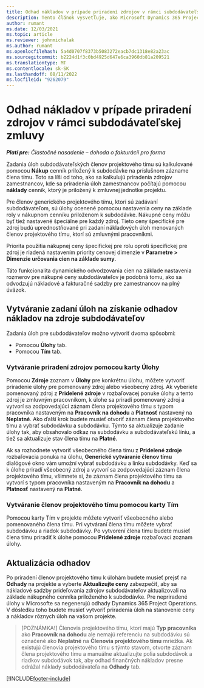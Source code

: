```yaml
---
title: Odhad nákladov v prípade priradení zdrojov v rámci subdodávateľskej zmluvy
description: Tento článok vysvetľuje, ako Microsoft Dynamics 365 Project Operations vypočítava odhad nákladov na subdodávateľské priradenia zdrojov.
author: rumant
ms.date: 12/03/2021
ms.topic: article
ms.reviewer: johnmichalak
ms.author: rumant
ms.openlocfilehash: 5a4d0707f8373b5083272eacb7dc1318e82a23ac
ms.sourcegitcommit: b2224d1f3c0bd4925d647e6ca3960db81a209521
ms.translationtype: MT
ms.contentlocale: sk-SK
ms.lasthandoff: 08/11/2022
ms.locfileid: "9262079"
---
```

# <a name="cost-estimation-of-subcontracted-resource-assignments"></a>Odhad nákladov v prípade priradení zdrojov v rámci subdodávateľskej zmluvy

_**Platí pre:** Čiastočné nasadenie – dohoda o fakturácii pro forma_

Zadania úloh subdodávateľských členov projektového tímu sú kalkulované pomocou **Nákup** cenník priložený k subdodávke na príslušnom zázname člena tímu. Toto sa líši od toho, ako sa kalkulujú priradenia zdrojov zamestnancov, kde sa priradenia úloh zamestnancov počítajú pomocou **náklady** cenník, ktorý je priložený k zmluvnej jednotke projektu. 

Pre členov generického projektového tímu, ktorí sú zadávaní subdodávateľom, sú úlohy ocenené pomocou nastavenia ceny na základe roly v nákupnom cenníku priloženom k subdodávke. Nákupné ceny môžu byť tiež nastavené špeciálne pre každý zdroj. Tieto ceny špecifické pre zdroj budú uprednostňované pri zadaní nákladových úloh menovaných členov projektového tímu, ktorí sú zmluvnými pracovníkmi. 

Priorita použitia nákupnej ceny špecifickej pre rolu oproti špecifickej pre zdroj je riadená nastavením priority cenovej dimenzie v **Parametre > Dimenzie určovania cien na základe sumy**.

Táto funkcionalita dynamického odvodzovania cien na základe nastavenia rozmerov pre nákupné ceny subdodávateľov je podobná tomu, ako sa odvodzujú nákladové a fakturačné sadzby pre zamestnancov na plný úväzok. 

## <a name="creating-task-assignments-for-getting-cost-estimates-of-subcontractor-resources"></a>Vytváranie zadaní úloh na získanie odhadov nákladov na zdroje subdodávateľov

Zadania úloh pre subdodávateľov možno vytvoriť dvoma spôsobmi: 
- Pomocou **Úlohy** tab.
- Pomocou **Tím** tab.

### <a name="creating-resources-assignments-using-the-tasks-tab"></a>Vytváranie priradení zdrojov pomocou karty Úlohy
Pomocou **Zdroje** zoznam v **Úlohy** pre konkrétnu úlohu, môžete vytvoriť priradenie úlohy pre pomenovaný zdroj alebo všeobecný zdroj. Ak vyberiete pomenovaný zdroj z **Pridelené zdroje** v rozbaľovacej ponuke úlohy a tento zdroj je zmluvným pracovníkom, k úlohe sa priradí pomenovaný zdroj a vytvorí sa zodpovedajúci záznam člena projektového tímu s typom pracovníka nastaveným na **Pracovník na dohodu** a **Platnosť** nastavený na **Neplatné**. Ako ďalší krok budete musieť otvoriť záznam člena projektového tímu a vybrať subdodávku a subdodávku. Týmto sa aktualizuje zadanie úlohy tak, aby obsahovalo odkaz na subdodávku a subdodávateľskú líniu, a tiež sa aktualizuje stav člena tímu na **Platné**.

Ak sa rozhodnete vytvoriť všeobecného člena tímu z **Pridelené zdroje** rozbaľovacia ponuka na úlohu, **Generické vytváranie členov tímu** dialógové okno vám umožní vybrať subdodávku a linku subdodávky. Keď sa k úlohe priradí všeobecný zdroj a vytvorí sa zodpovedajúci záznam člena projektového tímu, všimnete si, že záznam člena projektového tímu sa vytvorí s typom pracovníka nastaveným na **Pracovník na dohodu** a **Platnosť** nastavený na **Platné**.

### <a name="creating-project-team-members-using-the-team-tab"></a>Vytváranie členov projektového tímu pomocou karty Tím
Pomocou karty Tím v projekte môžete vytvoriť všeobecného alebo pomenovaného člena tímu. Pri vytváraní člena tímu môžete vybrať subdodávku a riadok subdodávky. Po vytvorení člena tímu budete musieť člena tímu priradiť k úlohe pomocou **Pridelené zdroje** rozbaľovací zoznam úlohy. 

## <a name="updating-estimates"></a>Aktualizácia odhadov
Po priradení členov projektového tímu k úlohám budete musieť prejsť na **Odhady** na projekte a vyberte **Aktualizujte ceny** zabezpečiť, aby sa nákladové sadzby prideľovania zdrojov subdodávateľov aktualizovali na základe nákupného cenníka priloženého k subdodávke. Pre nepriradené úlohy v Microsofte sa negenerujú odhady Dynamics 365 Project Operations. V dôsledku toho budete musieť vytvoriť priradenia úloh na stanovenie ceny a nákladov rôznych úloh na vašom projekte. 

> [POZNÁMKA!] Členovia projektového tímu, ktorí majú **Typ pracovníka** ako **Pracovník na dohodu** ale nemajú referenciu na subdodávku sú označené ako **Neplatné** na **Členovia projektového tímu** mriežka. Ak existujú členovia projektového tímu s týmto stavom, otvorte záznam člena projektového tímu a manuálne aktualizujte polia subdodávok a riadkov subdodávok tak, aby odhad finančných nákladov presne odrážal náklady subdodávateľa na **Odhady** tab. 


[!INCLUDE[footer-include](../../includes/footer-banner.md)]
